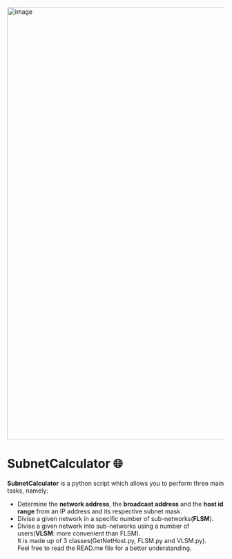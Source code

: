 <img width="1001" alt="image" src="https://user-images.githubusercontent.com/64969369/210277615-2f481490-fdf2-4833-843f-fe30e82211d5.png">

# SubnetCalculator 🌐
**SubnetCalculator** is a python script which allows you to perform three main tasks, namely:
- Determine the **network address**, the **broadcast address** and the **host id range** from an IP address and its respective subnet mask.<br>
- Divise a given network in a specific number of sub-networks(**FLSM**).
- Divise a given network into sub-networks using a number of users(**VLSM**: more convenient than FLSM).<br>
It is made up of 3 classes(GetNetHost.py, FLSM.py and VLSM.py).<br>
Feel free to read the READ.me file for a better understanding.




